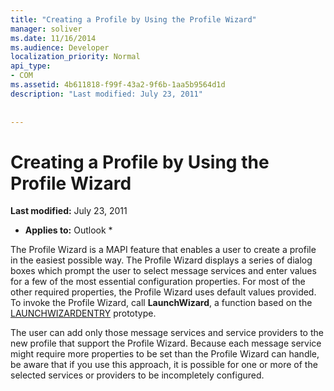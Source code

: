 ```yaml
---
title: "Creating a Profile by Using the Profile Wizard"
manager: soliver
ms.date: 11/16/2014
ms.audience: Developer
localization_priority: Normal
api_type:
- COM
ms.assetid: 4b611818-f99f-43a2-9f6b-1aa5b9564d1d
description: "Last modified: July 23, 2011"
 
 
---
```


# Creating a Profile by Using the Profile Wizard

 **Last modified:** July 23, 2011 
  
 * **Applies to:** Outlook * 
  
The Profile Wizard is a MAPI feature that enables a user to create a profile in the easiest possible way. The Profile Wizard displays a series of dialog boxes which prompt the user to select message services and enter values for a few of the most essential configuration properties. For most of the other required properties, the Profile Wizard uses default values provided. To invoke the Profile Wizard, call **LaunchWizard**, a function based on the [LAUNCHWIZARDENTRY](launchwizardentry.md) prototype. 
  
The user can add only those message services and service providers to the new profile that support the Profile Wizard. Because each message service might require more properties to be set than the Profile Wizard can handle, be aware that if you use this approach, it is possible for one or more of the selected services or providers to be incompletely configured.
  

